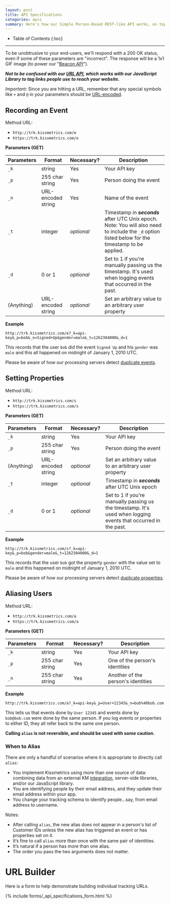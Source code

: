```yaml
---
layout: post
title: API Specifications
categories: apis
summary: Here's how our Simple Person-Based REST-like API works, on top of which all of our language libraries are built.
---
```

* Table of Contents
{:toc}
* * *

To be unobtrusive to your end-users, we'll respond with a 200 OK status, even if some of these parameters are "incorrect". The response will be a 1x1 GIF image (to power our "[Beacon API][beacon]").

***Not to be confused with our [URL API][url], which works with our JavaScript Library to tag links people use to reach your website.***

*Important*: Since you are hitting a URL, remember that any special symbols like `+` and `@` in your parameters should be [URL-encoded][encoding].

## Recording an Event

Method URL:

* `http://trk.kissmetrics.com/e`
* `https://trk.kissmetrics.com/e`

**Parameters (GET)**

Parameters | Format             | Necessary? | Description
---------- | ------------------ | ---------- | -----------
`_k`       | string             | Yes        | Your API key
`_p`       | 255 char string    | Yes        | Person doing the event
`_n`       | URL-encoded string | Yes        | Name of the event
`_t`       | integer            | *optional* | Timestamp in ***seconds*** after UTC Unix epoch. Note: You will also need to include the `_d` option listed below for the timestamp to be applied.
`_d`       | 0 or 1             | *optional* | Set to 1 if you're manually passing us the timestamp. It's used when logging events that occurred in the past.
(Anything) | URL-encoded string | *optional* | Set an arbitrary value to an arbitrary user property

**Example**

    http://trk.kissmetrics.com/e?_k=api-key&_p=bob&_n=Signed+Up&gender=male&_t=1262304000&_d=1

This records that the user `bob` did the event `Signed Up` and his `gender` was `male` and this all happened on midnight of January 1, 2010 UTC.

Please be aware of how our processing servers detect [duplicate events][dupes-events].

## Setting Properties

Method URL:

* `http://trk.kissmetrics.com/s`
* `https://trk.kissmetrics.com/s`

**Parameters (GET)**

Parameters | Format             | Necessary? | Description
---------- | ------------------ | ---------- | -----------
`_k`       | string             | Yes        | Your API key
`_p`       | 255 char string    | Yes        | Person doing the event
(Anything) | URL-encoded string | *optional* | Set an arbitrary value to an arbitrary user property
`_t`       | integer            | *optional* | Timestamp in ***seconds*** after UTC Unix epoch
`_d`       | 0 or 1             | *optional* | Set to 1 if you're manually passing us the timestamp. It's used when logging events that occurred in the past.

**Example**

    http://trk.kissmetrics.com/s?_k=api-key&_p=bob&gender=male&_t=1262304000&_d=1

This records that the user `bob` got the property `gender` with the value set to `male` and this happened on midnight of January 1, 2010 UTC.

Please be aware of how our processing servers detect [duplicate properties][dupes-props].

## Aliasing Users

Method URL:

* `http://trk.kissmetrics.com/a`
* `https://trk.kissmetrics.com/a`

**Parameters (GET)**

Parameters | Format             | Necessary? | Description
---------- | ------------------ | ---------- | -----------
`_k`       | string             | Yes        | Your API key
`_p`       | 255 char string    | Yes        | One of the person's identities
`_n`       | 255 char string    | Yes        | Another of the person's identities

**Example**

    http://trk.kissmetrics.com/a?_k=api-key&_p=User+12345&_n=bob%40bob.com

This tells us that events done by `User 12345` and events done by `bob@bob.com` were done by the same person. If you log events or properties to either ID, they all refer back to the same one person.

**Calling `alias` is not reversible, and should be used with some caution.**

### When to Alias

There are only a handful of scenarios where it is appropriate to directly call `alias`:

* You implement Kissmetrics using more than one source of data: combining data from an external KM [integration][integration], server-side libraries, and/or our JavaScript library.
* You are identifying people by their email address, and they update their email address within your app.
* You change your tracking schema to identify people...say, from email address to username.

Notes:

* After calling `alias`, the new alias does not appear in a person's list of Customer IDs unless the new alias has triggered an event or has properties set on it.
* It’s fine to call `alias` more than once with the same pair of identities.
* It’s natural if a person has more than one alias.
* The order you pass the two arguments does not matter.

# URL Builder

Here is a form to help demonstrate building individual tracking URLs.

{% include forms/_api_specifications_form.html %}

[url]: /apis/url
[encoding]: http://www.w3schools.com/tags/ref_urlencode.asp
[beacon]: /apis/beacon
[dupes-events]: /troubleshooting/detecting-duplicates#duplicate-events
[dupes-props]: /troubleshooting/detecting-duplicates#duplicate-properties
[integration]: /integrations
